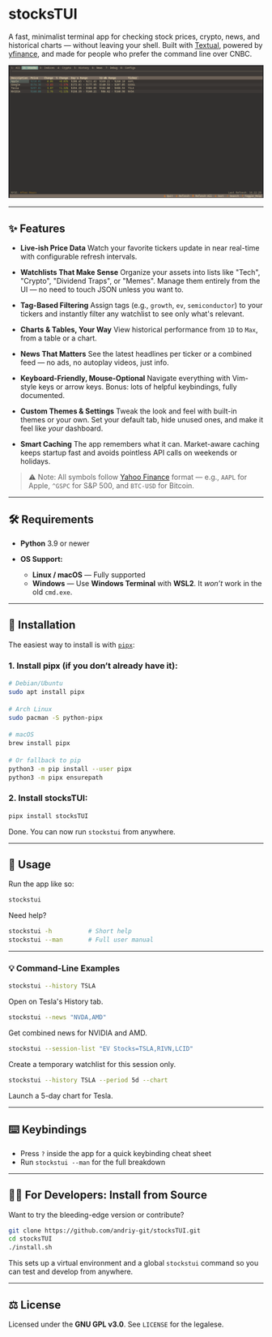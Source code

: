 # stocksTUI

A fast, minimalist terminal app for checking stock prices, crypto, news, and historical charts — without leaving your shell. Built with [Textual](https://github.com/textualize/textual), powered by [yfinance](https://github.com/ranaroussi/yfinance), and made for people who prefer the command line over CNBC.

![stocksTUI Screenshot](https://raw.githubusercontent.com/andriy-git/stocksTUI/main/assets/screenshot.png)

---

## ✨ Features

*   **Live-ish Price Data**
    Watch your favorite tickers update in near real-time with configurable refresh intervals.

*   **Watchlists That Make Sense**
    Organize your assets into lists like "Tech", "Crypto", "Dividend Traps", or "Memes". Manage them entirely from the UI — no need to touch JSON unless you want to.

*   **Tag-Based Filtering**
    Assign tags (e.g., `growth`, `ev`, `semiconductor`) to your tickers and instantly filter any watchlist to see only what's relevant.

*   **Charts & Tables, Your Way**
    View historical performance from `1D` to `Max`, from a table or a chart.

*   **News That Matters**
    See the latest headlines per ticker or a combined feed — no ads, no autoplay videos, just info.

*   **Keyboard-Friendly, Mouse-Optional**
    Navigate everything with Vim-style keys or arrow keys. Bonus: lots of helpful keybindings, fully documented.

*   **Custom Themes & Settings**
    Tweak the look and feel with built-in themes or your own. Set your default tab, hide unused ones, and make it feel like *your* dashboard.

*   **Smart Caching**
    The app remembers what it can. Market-aware caching keeps startup fast and avoids pointless API calls on weekends or holidays.

> ⚠️ Note: All symbols follow [Yahoo Finance](https://finance.yahoo.com/) format — e.g., `AAPL` for Apple, `^GSPC` for S\&P 500, and `BTC-USD` for Bitcoin.

---

## 🛠 Requirements

*   **Python** 3.9 or newer
*   **OS Support:**

    *   **Linux / macOS** — Fully supported
    *   **Windows** — Use **Windows Terminal** with **WSL2**. It *won’t* work in the old `cmd.exe`.

---

## 🚀 Installation

The easiest way to install is with [`pipx`](https://pypa.github.io/pipx/):

### 1. Install pipx (if you don’t already have it):

```bash
# Debian/Ubuntu
sudo apt install pipx

# Arch Linux
sudo pacman -S python-pipx

# macOS
brew install pipx

# Or fallback to pip
python3 -m pip install --user pipx
python3 -m pipx ensurepath
```

### 2. Install stocksTUI:

```bash
pipx install stocksTUI
```

Done. You can now run `stockstui` from anywhere.

---

## 🧭 Usage

Run the app like so:

```bash
stockstui
```

Need help?

```bash
stockstui -h          # Short help  
stockstui --man       # Full user manual  
```

---

### 💡 Command-Line Examples

```bash
stockstui --history TSLA
```

Open on Tesla's History tab.

```bash
stockstui --news "NVDA,AMD"
```

Get combined news for NVIDIA and AMD.

```bash
stockstui --session-list "EV Stocks=TSLA,RIVN,LCID"
```

Create a temporary watchlist for this session only.

```bash
stockstui --history TSLA --period 5d --chart
```

Launch a 5-day chart for Tesla.

---

## ⌨️ Keybindings

*   Press `?` inside the app for a quick keybinding cheat sheet
*   Run `stockstui --man` for the full breakdown

---

## 🧑‍💻 For Developers: Install from Source

Want to try the bleeding-edge version or contribute?

```bash
git clone https://github.com/andriy-git/stocksTUI.git
cd stocksTUI
./install.sh
```

This sets up a virtual environment and a global `stockstui` command so you can test and develop from anywhere.

---

## ⚖️ License

Licensed under the **GNU GPL v3.0**.
See `LICENSE` for the legalese.
